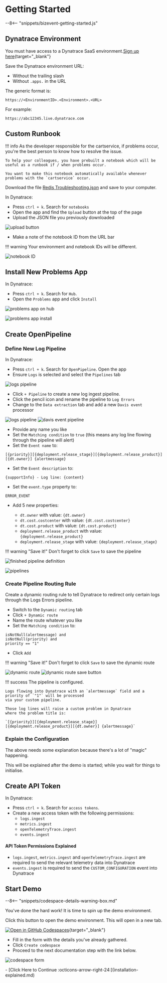 # Getting Started

--8<-- "snippets/bizevent-getting-started.js"

## Dynatrace Environment

You must have access to a Dynatrace SaaS environment.[Sign up here](https://dt-url.net/trial){target="_blank"}

Save the Dynatrace environment URL:

* Without the trailing slash
* Without `.apps.` in the URL

The generic format is:

```
https://<EnvironmentID>.<Environment>.<URL>
```

For example:
```
https://abc12345.live.dynatrace.com
```

## Custom Runbook

!!! info
    As the developer responsible for the cartservice, if problems occur, you're the best person to know how to resolve the issue.

    To help your colleagues, you have prebuilt a notebook which will be useful as a runbook if / when problems occur.

    You want to make this notebook automatically available whenever problems with the `cartservice` occur.

Download the file [Redis Troubleshooting.json](https://github.com/Dynatrace/obslab-log-problem-detection/blob/main/dynatrace/Redis%20Troubleshooting.json) and save to your computer.

In Dynatrace:

* Press `ctrl + k`. Search for `notebooks`
* Open the app and find the `Upload` button at the top of the page
* Upload the JSON file you previously downloaded

![upload button](images/notebook-upload-button.png)

* Make a note of the notebook ID from the URL bar

!!! warning
    Your environment and notebook IDs will be different.

![notebook ID](images/notebook-id.png)

## Install New Problems App

In Dynatrace:

* Press `ctrl + k`. Search for `Hub`.
* Open the `Problems` app and click `Install`

![problems app on hub](images/problems-app-on-hub.png)

![problems app install](images/problems-app-install.png)

## Create OpenPipeline

### Define New Log Pipeline

In Dynatrace:

* Press `ctrl + k`. Search for `OpenPipeline`. Open the app
* Ensure `Logs` is selected and select the `Pipelines` tab

![logs pipeline](images/pipeline-1.png)

* Click `+ Pipeline` to create a new log ingest pipeline.
* Click the pencil icon and rename the pipeline to `Log Errors`
* Change to the `Data extraction` tab and add a new `Davis event` processor

![logs pipeline](images/pipeline-2.png)
![davis event pipeline](images/pipeline-davis-event.png)

* Provide any name you like
* Set the `Matching condition` to `true` (this means any log line flowing through the pipeline will alert)
* Set the `Event name` to:

```
[{priority}][{deployment.release_stage}][{deployment.release_product}][{dt.owner}] {alertmessage}
```

* Set the `Event description` to:

```
{supportInfo} - Log line: {content}
```

* Set the `event.type` property to:

```
ERROR_EVENT
```

* Add 5 new properties:

    * `dt.owner` with value: `{dt.owner}`
    * `dt.cost.costcenter` with value: `{dt.cost.costcenter}`
    * `dt.cost.product` with value: `{dt.cost.product}`
    * `deployment.release_product` with value: `{deployment.release_product}`
    * `deployment.release_stage` with value: `{deployment.release_stage}`

!!! warning "Save it!"
    Don't forget to click `Save` to save the pipeline

![finished pipeline definition](images/finished-pipeline-definition.png)

![pipelines](images/pipeline-3.png)

### Create Pipeline Routing Rule

Create a dynamic routing rule to tell Dynatrace to redirect only certain logs through the Logs Errors pipeline.

* Switch to the `Dynamic routing` tab
* Click `+ Dynamic route`
* Name the route whatever you like
* Set the `Matching condition` to:

```
isNotNull(alertmessage) and
isNotNull(priority) and
priority == "1"
```

* Click `Add`

!!! warning "Save it!"
    Don't forget to click `Save` to save the dynamic route

![dynamic route](images/pipeline-dynamic-route.png)
![dynamic route save button](images/pipeline-dynamic-route-save-button.png)

!!! success
    The pipeline is configured.

    Logs flowing into Dynatrace with an `alertmessage` field and a priority of `"1"` will be processed
    via your custom pipeline.

    Those log lines will raise a custom problem in Dynatrace
    where the problem title is:

    `[{priority}][{deployment.release_stage}][{deployment.release_product}][{dt.owner}] {alertmessage}`

### Explain the Configuration

The above needs some explanation because there's a lot of "magic" happening.

This will be explained after the demo is started; while you wait for things to initialise.

## Create API Token

In Dynatrace:

* Press `ctrl + k`. Search for `access tokens`.
* Create a new access token with the following permissions:
    * `logs.ingest`
    * `metrics.ingest`
    * `openTelemetryTrace.ingest`
    * `events.ingest`

#### API Token Permissions Explained
* `logs.ingest`, `metrics.ingest` and `openTelemetryTrace.ingest` are required to send the relevant telemetry data into Dynatrace
* `events.ingest` is required to send the `CUSTOM_CONFIGURATION` event into Dynatrace

## Start Demo

--8<-- "snippets/codespace-details-warning-box.md"

You've done the hard work! It is time to spin up the demo environment.

Click this button to open the demo environment. This will open in a new tab.

[![Open in GitHub Codespaces](https://github.com/codespaces/badge.svg)](https://codespaces.new/dynatrace/obslab-log-problem-detection){target="_blank"}

* Fill in the form with the details you've already gathered.
* Click `Create codespace`
* Proceed to the next documentation step with the link below.

![codespace form](images/codespace-form.png)


<div class="grid cards" markdown>
- [Click Here to Continue :octicons-arrow-right-24:](installation-explained.md)
</div>